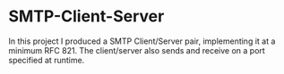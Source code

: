 # SMTP-Client-Server
In this project I produced a SMTP Client/Server pair, implementing it at a minimum RFC 821. The client/server also sends and receive on a port specified at runtime.
